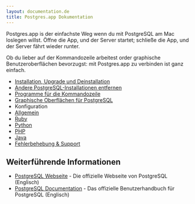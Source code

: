 ```yaml
---
layout: documentation.de
title: Postgres.app Dokumentation
---
```


Postgres.app is der einfachste Weg wenn du mit PostgreSQL am Mac loslegen willst.
Öffne die App, und der Server startet; schließe die App, und der Server fährt wieder runter.

Ob du lieber auf der Kommandozeile arbeitest order graphische Benutzeroberflächen bevorzugst: mit Postgres.app zu verbinden ist ganz einfach.

- [Installation, Upgrade und Deinstallation](install.html)
- [Andere PostgreSQL-Installationen entfernen](remove.html)
- [Programme für die Kommandozeile](cli-tools.html)
- [Graphische Oberflächen für PostgreSQL](gui-tools.html)
- Konfiguration
 - [Allgemein](configuration-general.html)
 - [Ruby](configuration-ruby.html)
 - [Python](configuration-python.html)
 - [PHP](configuration-php.html)
 - [Java](configuration-java.html)
- [Fehlerbehebung & Support](troubleshooting.html)

## Weiterführende Informationen

- [PostgreSQL Webseite](http://www.postgresql.org/) - Die offizielle Webseite von PostgreSQL (Englisch)
- [PostgreSQL Documentation](http://www.postgresql.org/docs/9.5/interactive/index.html) - Das offizielle Benutzerhandbuch für PostgreSQL (Englisch)

